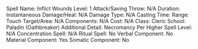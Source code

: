 
Spell Name: Inflict Wounds
Level: 1
Attack/Saving Throw: N/A
Duration: Instantaneous
Damage/Heal: N/A
Damage Type: N/A
Casting Time: 
Range: Touch
Target/Area: N/A
Components: N/A
Cost: N/A
Class: Cleric
School:  Paladin (Oathbreaker)
Additional Detail: Necromancy
Per Higher Spell Level: N/A
Concentration Spell: N/A
Ritual Spell: No
Verbal Component: No
Material Component: Yes
Somatic Component: No
